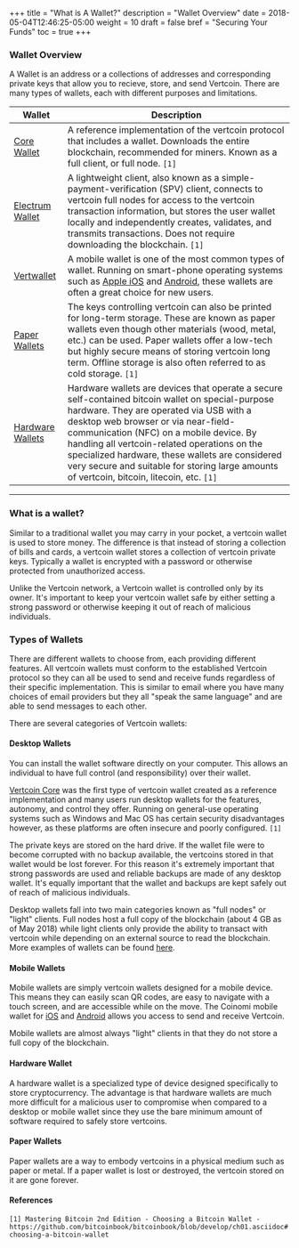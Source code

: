 +++
title = "What is A Wallet?"
description = "Wallet Overview"
date = 2018-05-04T12:46:25-05:00
weight = 10
draft = false
bref = "Securing Your Funds"
toc = true
+++

### Wallet Overview

A Wallet is an address or a collections of addresses and corresponding private keys that allow you to recieve, store, and send Vertcoin. There are many types of wallets, each with different purposes and limitations.

| Wallet | Description |
|---|---|
| [Core Wallet](./Core-Wallet/) | A reference implementation of the vertcoin protocol that includes a wallet. Downloads the entire blockchain, recommended for miners. Known as a full client, or full node. `[1]`
| [Electrum Wallet](./Electrum/) | A lightweight client, also known as a simple-payment-verification (SPV) client, connects to vertcoin full nodes for access to the vertcoin transaction information, but stores the user wallet locally and independently creates, validates, and transmits transactions. Does not require downloading the blockchain. `[1]`
| [Vertwallet](./Vertwallet/) | A mobile wallet is one of the most common types of wallet. Running on smart-phone operating systems such as [Apple iOS](https://itunes.apple.com/us/app/coinomi-wallet/id1333588809?mt=8) and [Android](https://play.google.com/store/apps/details?id=com.coinomi.wallet), these wallets are often a great choice for new users.
| [Paper Wallets](./Paper-Wallets/) | The keys controlling vertcoin can also be printed for long-term storage. These are known as paper wallets even though other materials (wood, metal, etc.) can be used. Paper wallets offer a low-tech but highly secure means of storing vertcoin long term. Offline storage is also often referred to as cold storage. `[1]`
| [Hardware Wallets](./Hardware-Wallets/) | Hardware wallets are devices that operate a secure self-contained bitcoin wallet on special-purpose hardware. They are operated via USB with a desktop web browser or via near-field-communication (NFC) on a mobile device. By handling all vertcoin-related operations on the specialized hardware, these wallets are considered very secure and suitable for storing large amounts of vertcoin, bitcoin, litecoin, etc. `[1]`

---------------------------------------------

### What is a wallet?
 
Similar to a traditional wallet you may carry in your pocket, a vertcoin wallet is used to store money. The difference is that instead of storing a collection of bills and cards, a vertcoin wallet stores a collection of vertcoin private keys. Typically a wallet is encrypted with a password or otherwise protected from unauthorized access.

Unlike the Vertcoin network, a Vertcoin wallet is controlled only by its owner. It's important to keep your vertcoin wallet safe by either setting a strong password or otherwise keeping it out of reach of malicious individuals.
 
### Types of Wallets

There are different wallets to choose from, each providing different features. All vertcoin wallets must conform to the established Vertcoin protocol so they can all be used to send and receive funds regardless of their specific implementation. This is similar to email where you have many choices of email providers but they all "speak the same language" and are able to send messages to each other.

There are several categories of Vertcoin wallets:
 
#### Desktop Wallets 

You can install the wallet software directly on your computer. This allows an individual to have full control (and responsibility) over their wallet.

[Vertcoin Core](https://vertcoin.org/download/) was the first type of vertcoin wallet created as a reference implementation and many users run desktop wallets for the features, autonomy, and control they offer. Running on general-use operating systems such as Windows and Mac OS has certain security disadvantages however, as these platforms are often insecure and poorly configured. `[1]`

The private keys are stored on the hard drive. If the wallet file were to become corrupted with no backup available, the vertcoins stored in that wallet would be lost forever. For this reason it's extremely important that strong passwords are used and reliable backups are made of any desktop wallet. It's equally important that the wallet and backups are kept safely out of reach of malicious individuals.

Desktop wallets fall into two main categories known as "full nodes" or "light" clients. Full nodes host a full copy of the blockchain (about 4 GB as of May 2018) while light clients only provide the ability to transact with vertcoin while depending on an external source to read the blockchain. More examples of wallets can be found [here](https://vertcoin.org/download/).
 
#### Mobile Wallets 

Mobile wallets are simply vertcoin wallets designed for a mobile device. This means they can easily scan QR codes, are easy to navigate with a touch screen, and are accessible while on the move. The Coinomi mobile wallet for [iOS](https://itunes.apple.com/us/app/coinomi-wallet/id1333588809) and [Android](https://play.google.com/store/apps/details?id=com.coinomi.wallet) allows you access to send and receive Vertcoin.

Mobile wallets are almost always "light" clients in that they do not store a full copy of the blockchain.
 
#### Hardware Wallet 

A hardware wallet is a specialized type of device designed specifically to store cryptocurrency. The advantage is that hardware wallets are much more difficult for a malicious user to compromise when compared to a desktop or mobile wallet since they use the bare minimum amount of software required to safely store vertcoins. 
 
#### Paper Wallets 

Paper wallets are a way to embody vertcoins in a physical medium such as paper or metal. If a paper wallet is lost or destroyed, the vertcoin stored on it are gone forever.

#### References 
`[1] Mastering Bitcoin 2nd Edition - Choosing a Bitcoin Wallet - https://github.com/bitcoinbook/bitcoinbook/blob/develop/ch01.asciidoc#choosing-a-bitcoin-wallet`
